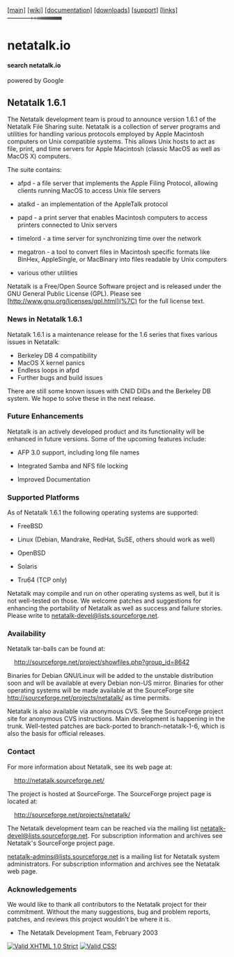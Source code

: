 <div id="header">

<div id="logo">

</div>

<div id="menlinks">

[\[main\]](/ "Return to Netatalk home")
[\[wiki\]](/docs "Netatalk Wiki")
[\[documentation\]](/documentation.html "Netatalk Manual")
[\[downloads\]](/download.html "Download Netatalk")
[\[support\]](/support.html "Support")
[\[links\]](/links.html "Netatalk related links")
<img src="/gfx/end.gif" width="125" height="7" />

</div>

</div>

<div id="header-print">

# netatalk.io

</div>

<div class="search">

#### search netatalk.io

<span class="italic">powered by Google</span>

</div>

<div id="content">

## Netatalk 1.6.1

The Netatalk development team is proud to announce version 1.6.1 of the
Netatalk File Sharing suite. Netatalk is a collection of server programs
and utilities for handling various protocols employed by Apple Macintosh
computers on Unix compatible systems. This allows Unix hosts to act as
file, print, and time servers for Apple Macintosh (classic MacOS as well
as MacOS X) computers.

The suite contains:

- afpd - a file server that implements the Apple Filing Protocol,
  allowing clients running MacOS to access Unix file servers

- atalkd - an implementation of the AppleTalk protocol

- papd - a print server that enables Macintosh computers to access
  printers connected to Unix servers

- timelord - a time server for synchronizing time over the network

- megatron - a tool to convert files in Macintosh specific formats like
  BinHex, AppleSingle, or MacBinary into files readable by Unix
  computers

- various other utilities

Netatalk is a Free/Open Source Software project and is released under
the GNU General Public License (GPL). Please see
[http://www.gnu.org/licenses/gpl.html](%7C) for the full license text.

### News in Netatalk 1.6.1

Netatalk 1.6.1 is a maintenance release for the 1.6 series that fixes
various issues in Netatalk:

- Berkeley DB 4 compatibility
- MacOS X kernel panics
- Endless loops in afpd
- Further bugs and build issues

There are still some known issues with CNID DIDs and the Berkeley DB
system. We hope to solve these in the next release.

### Future Enhancements

Netatalk is an actively developed product and its functionality will be
enhanced in future versions. Some of the upcoming features include:

- AFP 3.0 support, including long file names

- Integrated Samba and NFS file locking

- Improved Documentation

### Supported Platforms

As of Netatalk 1.6.1 the following operating systems are supported:

- FreeBSD

- Linux (Debian, Mandrake, RedHat, SuSE, others should work as well)

- OpenBSD

- Solaris

- Tru64 (TCP only)

Netatalk may compile and run on other operating systems as well, but it
is not well-tested on those. We welcome patches and suggestions for
enhancing the portability of Netatalk as well as success and failure
stories. Please write to netatalk-devel@lists.sourceforge.net.

### Availability

Netatalk tar-balls can be found at:

    <http://sourceforge.net/project/showfiles.php?group_id=8642>

Binaries for Debian GNU/Linux will be added to the unstable distribution
soon and will be available at every Debian non-US mirror. Binaries for
other operating systems will be made available at the SourceForge site
<http://sourceforge.net/projects/netatalk/> as time permits.

Netatalk is also available via anonymous CVS. See the SourceForge
project site for anonymous CVS instructions. Main development is
happening in the trunk. Well-tested patches are back-ported to
branch-netatalk-1-6, which is also the basis for official releases.

### Contact

For more information about Netatalk, see its web page at:

    <http://netatalk.sourceforge.net/>

The project is hosted at SourceForge. The SourceForge project page is
located at:

    <http://sourceforge.net/projects/netatalk/>

The Netatalk development team can be reached via the mailing list
netatalk-devel@lists.sourceforge.net. For subscription information and
archives see Netatalk's SourceForge project page.

netatalk-admins@lists.sourceforge.net is a mailing list for Netatalk
system administrators. For subscription information and archives see the
Netatalk web page.

### Acknowledgements

We would like to thank all contributors to the Netatalk project for
their commitment. Without the many suggestions, bug and problem reports,
patches, and reviews this project wouldn't be where it is.

- The Netatalk Development Team, February 2003

</div>

<div class="footer">

[<img src="https://www.w3.org/Icons/valid-xhtml10" width="88" height="31"
alt="Valid XHTML 1.0 Strict" />](https://validator.w3.org/check?uri=referer)
[<img src="https://jigsaw.w3.org/css-validator/images/vcss"
style="border:0;width:88px;height:31px" alt="Valid CSS!" />](https://jigsaw.w3.org/css-validator/check?uri=referer)

</div>
